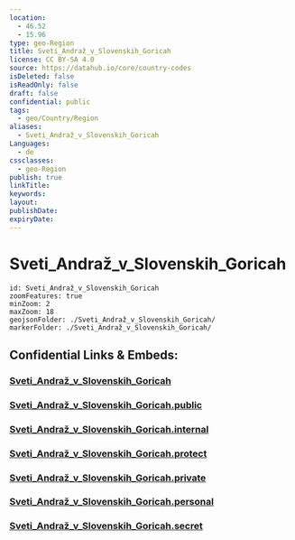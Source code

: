 ```yaml
---
location:
  - 46.52
  - 15.96
type: geo-Region
title: Sveti_Andraž_v_Slovenskih_Goricah
license: CC BY-SA 4.0
source: https://datahub.io/core/country-codes
isDeleted: false
isReadOnly: false
draft: false
confidential: public
tags:
  - geo/Country/Region
aliases:
  - Sveti_Andraž_v_Slovenskih_Goricah
Languages:
  - de
cssclasses:
  - geo-Region
publish: true
linkTitle:
keywords:
layout:
publishDate:
expiryDate:
---
```


# Sveti_Andraž_v_Slovenskih_Goricah

```leaflet
id: Sveti_Andraž_v_Slovenskih_Goricah
zoomFeatures: true 
minZoom: 2 
maxZoom: 18
geojsonFolder: ./Sveti_Andraž_v_Slovenskih_Goricah/
markerFolder: ./Sveti_Andraž_v_Slovenskih_Goricah/
```


## Confidential Links & Embeds: 

### [Sveti_Andraž_v_Slovenskih_Goricah](/_Standards/Earth/Continent/Europe/Europe~Central/Slovenia/Regions~Slovenia/Podravska/counties~Podravska/Sveti_Andraž_v_Slovenskih_Goricah.md) 

### [Sveti_Andraž_v_Slovenskih_Goricah.public](/_public/Earth/Continent/Europe/Europe~Central/Slovenia/Regions~Slovenia/Podravska/counties~Podravska/Sveti_Andraž_v_Slovenskih_Goricah.public.md) 

### [Sveti_Andraž_v_Slovenskih_Goricah.internal](/_internal/Earth/Continent/Europe/Europe~Central/Slovenia/Regions~Slovenia/Podravska/counties~Podravska/Sveti_Andraž_v_Slovenskih_Goricah.internal.md) 

### [Sveti_Andraž_v_Slovenskih_Goricah.protect](/_protect/Earth/Continent/Europe/Europe~Central/Slovenia/Regions~Slovenia/Podravska/counties~Podravska/Sveti_Andraž_v_Slovenskih_Goricah.protect.md) 

### [Sveti_Andraž_v_Slovenskih_Goricah.private](/_private/Earth/Continent/Europe/Europe~Central/Slovenia/Regions~Slovenia/Podravska/counties~Podravska/Sveti_Andraž_v_Slovenskih_Goricah.private.md) 

### [Sveti_Andraž_v_Slovenskih_Goricah.personal](/_personal/Earth/Continent/Europe/Europe~Central/Slovenia/Regions~Slovenia/Podravska/counties~Podravska/Sveti_Andraž_v_Slovenskih_Goricah.personal.md) 

### [Sveti_Andraž_v_Slovenskih_Goricah.secret](/_secret/Earth/Continent/Europe/Europe~Central/Slovenia/Regions~Slovenia/Podravska/counties~Podravska/Sveti_Andraž_v_Slovenskih_Goricah.secret.md)

